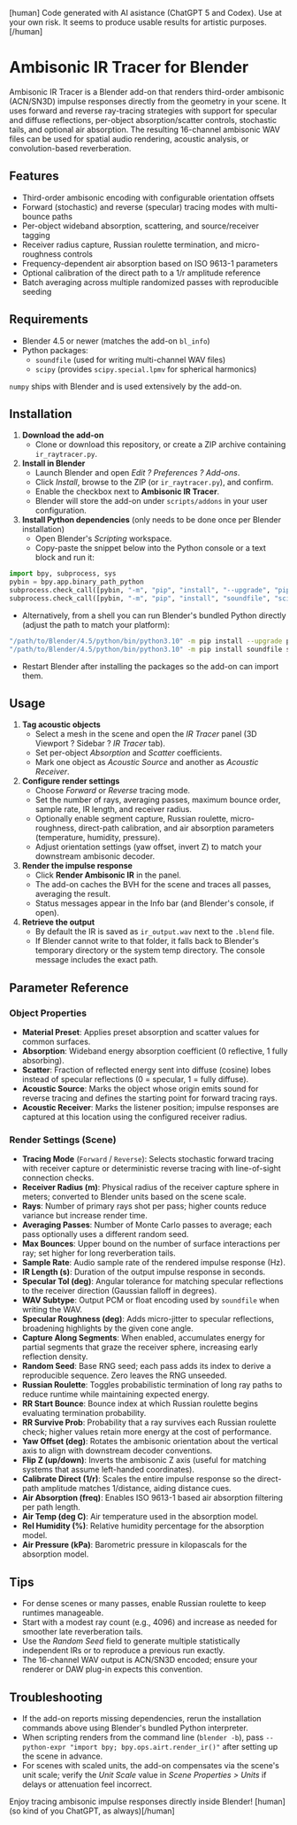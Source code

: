 [human] Code generated with AI asistance (ChatGPT 5 and Codex). Use at your own risk. It seems to produce usable results for artistic purposes. [/human]

# Ambisonic IR Tracer for Blender

Ambisonic IR Tracer is a Blender add-on that renders third-order ambisonic (ACN/SN3D) impulse responses directly from the geometry in your scene. It uses forward and reverse ray-tracing strategies with support for specular and diffuse reflections, per-object absorption/scatter controls, stochastic tails, and optional air absorption. The resulting 16-channel ambisonic WAV files can be used for spatial audio rendering, acoustic analysis, or convolution-based reverberation.

## Features
- Third-order ambisonic encoding with configurable orientation offsets
- Forward (stochastic) and reverse (specular) tracing modes with multi-bounce paths
- Per-object wideband absorption, scattering, and source/receiver tagging
- Receiver radius capture, Russian roulette termination, and micro-roughness controls
- Frequency-dependent air absorption based on ISO 9613-1 parameters
- Optional calibration of the direct path to a 1/r amplitude reference
- Batch averaging across multiple randomized passes with reproducible seeding

## Requirements
- Blender 4.5 or newer (matches the add-on `bl_info`)
- Python packages:
  - `soundfile` (used for writing multi-channel WAV files)
  - `scipy` (provides `scipy.special.lpmv` for spherical harmonics)

`numpy` ships with Blender and is used extensively by the add-on.

## Installation
1. **Download the add-on**
   - Clone or download this repository, or create a ZIP archive containing `ir_raytracer.py`.
2. **Install in Blender**
   - Launch Blender and open *Edit ? Preferences ? Add-ons*.
   - Click *Install*, browse to the ZIP (or `ir_raytracer.py`), and confirm.
   - Enable the checkbox next to **Ambisonic IR Tracer**.
   - Blender will store the add-on under `scripts/addons` in your user configuration.
3. **Install Python dependencies** (only needs to be done once per Blender installation)
   - Open Blender's *Scripting* workspace.
   - Copy-paste the snippet below into the Python console or a text block and run it:

```python
import bpy, subprocess, sys
pybin = bpy.app.binary_path_python
subprocess.check_call([pybin, "-m", "pip", "install", "--upgrade", "pip"])
subprocess.check_call([pybin, "-m", "pip", "install", "soundfile", "scipy"])
```

   - Alternatively, from a shell you can run Blender's bundled Python directly (adjust the path to match your platform):

```bash
"/path/to/Blender/4.5/python/bin/python3.10" -m pip install --upgrade pip
"/path/to/Blender/4.5/python/bin/python3.10" -m pip install soundfile scipy
```

   - Restart Blender after installing the packages so the add-on can import them.

## Usage
1. **Tag acoustic objects**
   - Select a mesh in the scene and open the *IR Tracer* panel (3D Viewport ? Sidebar ? *IR Tracer* tab).
   - Set per-object *Absorption* and *Scatter* coefficients.
   - Mark one object as *Acoustic Source* and another as *Acoustic Receiver*.
2. **Configure render settings**
   - Choose *Forward* or *Reverse* tracing mode.
   - Set the number of rays, averaging passes, maximum bounce order, sample rate, IR length, and receiver radius.
   - Optionally enable segment capture, Russian roulette, micro-roughness, direct-path calibration, and air absorption parameters (temperature, humidity, pressure).
   - Adjust orientation settings (yaw offset, invert Z) to match your downstream ambisonic decoder.
3. **Render the impulse response**
   - Click **Render Ambisonic IR** in the panel.
   - The add-on caches the BVH for the scene and traces all passes, averaging the result.
   - Status messages appear in the Info bar (and Blender's console, if open).
4. **Retrieve the output**
   - By default the IR is saved as `ir_output.wav` next to the `.blend` file.
   - If Blender cannot write to that folder, it falls back to Blender's temporary directory or the system temp directory. The console message includes the exact path.

## Parameter Reference

### Object Properties
- **Material Preset**: Applies preset absorption and scatter values for common surfaces.
- **Absorption**: Wideband energy absorption coefficient (0 reflective, 1 fully absorbing).
- **Scatter**: Fraction of reflected energy sent into diffuse (cosine) lobes instead of specular reflections (0 = specular, 1 = fully diffuse).
- **Acoustic Source**: Marks the object whose origin emits sound for reverse tracing and defines the starting point for forward tracing rays.
- **Acoustic Receiver**: Marks the listener position; impulse responses are captured at this location using the configured receiver radius.

### Render Settings (Scene)
- **Tracing Mode** (`Forward` / `Reverse`): Selects stochastic forward tracing with receiver capture or deterministic reverse tracing with line-of-sight connection checks.
- **Receiver Radius (m)**: Physical radius of the receiver capture sphere in meters; converted to Blender units based on the scene scale.
- **Rays**: Number of primary rays shot per pass; higher counts reduce variance but increase render time.
- **Averaging Passes**: Number of Monte Carlo passes to average; each pass optionally uses a different random seed.
- **Max Bounces**: Upper bound on the number of surface interactions per ray; set higher for long reverberation tails.
- **Sample Rate**: Audio sample rate of the rendered impulse response (Hz).
- **IR Length (s)**: Duration of the output impulse response in seconds.
- **Specular Tol (deg)**: Angular tolerance for matching specular reflections to the receiver direction (Gaussian falloff in degrees).
- **WAV Subtype**: Output PCM or float encoding used by `soundfile` when writing the WAV.
- **Specular Roughness (deg)**: Adds micro-jitter to specular reflections, broadening highlights by the given cone angle.
- **Capture Along Segments**: When enabled, accumulates energy for partial segments that graze the receiver sphere, increasing early reflection density.
- **Random Seed**: Base RNG seed; each pass adds its index to derive a reproducible sequence. Zero leaves the RNG unseeded.
- **Russian Roulette**: Toggles probabilistic termination of long ray paths to reduce runtime while maintaining expected energy.
- **RR Start Bounce**: Bounce index at which Russian roulette begins evaluating termination probability.
- **RR Survive Prob**: Probability that a ray survives each Russian roulette check; higher values retain more energy at the cost of performance.
- **Yaw Offset (deg)**: Rotates the ambisonic orientation about the vertical axis to align with downstream decoder conventions.
- **Flip Z (up/down)**: Inverts the ambisonic Z axis (useful for matching systems that assume left-handed coordinates).
- **Calibrate Direct (1/r)**: Scales the entire impulse response so the direct-path amplitude matches 1/distance, aiding distance cues.
- **Air Absorption (freq)**: Enables ISO 9613-1 based air absorption filtering per path length.
- **Air Temp (deg C)**: Air temperature used in the absorption model.
- **Rel Humidity (%)**: Relative humidity percentage for the absorption model.
- **Air Pressure (kPa)**: Barometric pressure in kilopascals for the absorption model.
## Tips
- For dense scenes or many passes, enable Russian roulette to keep runtimes manageable.
- Start with a modest ray count (e.g., 4096) and increase as needed for smoother late reverberation tails.
- Use the *Random Seed* field to generate multiple statistically independent IRs or to reproduce a previous run exactly.
- The 16-channel WAV output is ACN/SN3D encoded; ensure your renderer or DAW plug-in expects this convention.

## Troubleshooting
- If the add-on reports missing dependencies, rerun the installation commands above using Blender's bundled Python interpreter.
- When scripting renders from the command line (`blender -b`), pass `--python-expr "import bpy; bpy.ops.airt.render_ir()"` after setting up the scene in advance.
- For scenes with scaled units, the add-on compensates via the scene's unit scale; verify the *Unit Scale* value in *Scene Properties > Units* if delays or attenuation feel incorrect.

Enjoy tracing ambisonic impulse responses directly inside Blender! [human](so kind of you ChatGPT, as always)[/human]





